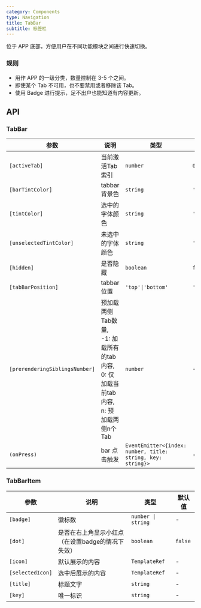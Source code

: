 ```yaml
---
category: Components
type: Navigation
title: TabBar
subtitle: 标签栏
---
```


位于 APP 底部，方便用户在不同功能模块之间进行快速切换。

### 规则
- 用作 APP 的一级分类，数量控制在 3-5 个之间。
- 即使某个 Tab 不可用，也不要禁用或者移除该 Tab。
- 使用 Badge 进行提示，足不出户也能知道有内容更新。

## API

### TabBar

| 参数 | 说明 | 类型 | 默认值 |
|----|-----|------|------|
| `[activeTab]` | 当前激活Tab索引 | `number` | `0` |
| `[barTintColor]` | tabbar 背景色 | `string` | `'white'` |
| `[tintColor]` | 选中的字体颜色 | `string` | `'#108ee9'` |
| `[unselectedTintColor]` | 未选中的字体颜色 | `string` | `'#888'` |
| `[hidden]` | 是否隐藏 | `boolean` | `false` |
| `[tabBarPosition]` | tabbar 位置 | `'top'\|'bottom'` | `'bottom'` |
| `[prerenderingSiblingsNumber]`| 预加载两侧Tab数量, -1: 加载所有的tab内容, 0: 仅加载当前tab内容, n: 预加载两侧n个Tab | `number` | `-1` |
| `(onPress)` | bar 点击触发 | `EventEmitter<{index: number, title: string, key: string}>` | - |

### TabBarItem

| 参数 | 说明 | 类型 | 默认值 |
|----|-----|------|------|
| `[badge]` | 徽标数 | `number \| string` | - |
| `[dot]` | 是否在右上角显示小红点（在设置badge的情况下失效） | `boolean` | `false` |
| `[icon]` | 默认展示的内容 | `TemplateRef` | - |
| `[selectedIcon]` | 选中后展示的内容 | `TemplateRef` | - |
| `[title]` | 标题文字 | `string` | - |
| `[key]` | 唯一标识 | `string` | - |
